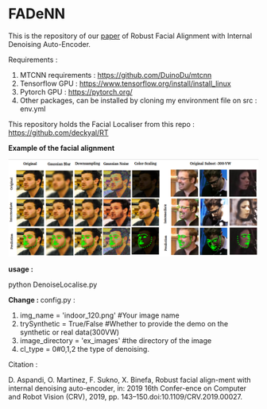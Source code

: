 # FADeNN
This is the repository of our <a href="https://ieeexplore.ieee.org/document/8781618">paper</a> of Robust Facial Alignment with Internal Denoising Auto-Encoder.


Requirements : 
1. MTCNN requirements : https://github.com/DuinoDu/mtcnn
2. Tensorflow GPU : https://www.tensorflow.org/install/install_linux
3. Pytorch GPU : https://pytorch.org/
3. Other packages, can be installed by cloning my environment file on src : env.yml

This repository holds the Facial Localiser from this repo : https://github.com/deckyal/RT

<b> Example of the facial alignment </b>

![2D Facial Landmark Detection](Selection_403.png)

<b>usage : </b>

python DenoiseLocalise.py

<b> Change : </b>
config.py : 

1. img_name = 'indoor_120.png' #Your image name
2. trySynthetic = True/False #Whether to provide the demo on the synthetic or real data(300VW)
3. image_directory = 'ex_images' #the directory of the image
4. cl_type = 0#0,1,2 the type of denoising. 

Citation : 

D.  Aspandi,  O.  Martinez,  F.  Sukno,  X.  Binefa,  Robust  facial  align-ment  with  internal  denoising  auto-encoder,   in:    2019  16th  Confer-ence   on   Computer   and   Robot   Vision   (CRV),   2019,   pp.   143–150.doi:10.1109/CRV.2019.00027.
